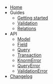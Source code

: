 - [Home](/)
- Guides
  - [Getting started](guides/getting-started.md#getting-started)
  - [Validation](guides/validation.md#validation)
  - [Relations](guides/relations.md#relations)
- API
  - [Model](api/model.md#model)
  - [Field](api/field.md#field)
  - [Query](api/query.md#query)
  - [Transaction](api/transaction.md#transaction)
  - [KnormError](api/knorm-error.md#knorm-error)
  - [QueryError](api/query-error.md#query-error)
  - [ValidationError](api/validation-error.md#validation-error)
- [Changelog](changelog.md)

